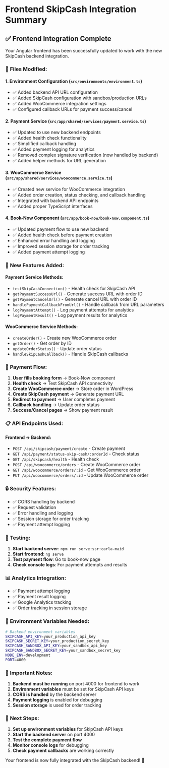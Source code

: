 # Frontend SkipCash Integration Summary

## ✅ **Frontend Integration Complete**

Your Angular frontend has been successfully updated to work with the new SkipCash backend integration.

### 🔧 **Files Modified:**

#### 1. **Environment Configuration** (`src/environments/environment.ts`)
- ✅ Added backend API URL configuration
- ✅ Added SkipCash configuration with sandbox/production URLs
- ✅ Added WooCommerce integration settings
- ✅ Configured callback URLs for payment success/cancel

#### 2. **Payment Service** (`src/app/shared/services/payment.service.ts`)
- ✅ Updated to use new backend endpoints
- ✅ Added health check functionality
- ✅ Simplified callback handling
- ✅ Added payment logging for analytics
- ✅ Removed complex signature verification (now handled by backend)
- ✅ Added helper methods for URL generation

#### 3. **WooCommerce Service** (`src/app/shared/services/woocommerce.service.ts`)
- ✅ Created new service for WooCommerce integration
- ✅ Added order creation, status checking, and callback handling
- ✅ Integrated with backend API endpoints
- ✅ Added proper TypeScript interfaces

#### 4. **Book-Now Component** (`src/app/book-now/book-now.component.ts`)
- ✅ Updated payment flow to use new backend
- ✅ Added health check before payment creation
- ✅ Enhanced error handling and logging
- ✅ Improved session storage for order tracking
- ✅ Added payment attempt logging

### 🚀 **New Features Added:**

#### **Payment Service Methods:**
- `testSkipCashConnection()` - Health check for SkipCash API
- `getPaymentSuccessUrl()` - Generate success URL with order ID
- `getPaymentCancelUrl()` - Generate cancel URL with order ID
- `handlePaymentCallbackFromUrl()` - Handle callback from URL parameters
- `logPaymentAttempt()` - Log payment attempts for analytics
- `logPaymentResult()` - Log payment results for analytics

#### **WooCommerce Service Methods:**
- `createOrder()` - Create new WooCommerce order
- `getOrder()` - Get order by ID
- `updateOrderStatus()` - Update order status
- `handleSkipCashCallback()` - Handle SkipCash callbacks

### 🔄 **Payment Flow:**

1. **User fills booking form** → Book-Now component
2. **Health check** → Test SkipCash API connectivity
3. **Create WooCommerce order** → Store order in WordPress
4. **Create SkipCash payment** → Generate payment URL
5. **Redirect to payment** → User completes payment
6. **Callback handling** → Update order status
7. **Success/Cancel pages** → Show payment result

### 📋 **API Endpoints Used:**

#### **Frontend → Backend:**
- `POST /api/skipcash/payment/create` - Create payment
- `GET /api/payment/status-skip-cash/:orderId` - Check status
- `GET /api/skipcash/health` - Health check
- `POST /api/woocommerce/orders` - Create WooCommerce order
- `GET /api/woocommerce/orders/:id` - Get WooCommerce order
- `PUT /api/woocommerce/orders/:id` - Update WooCommerce order

### 🔒 **Security Features:**

- ✅ CORS handling by backend
- ✅ Request validation
- ✅ Error handling and logging
- ✅ Session storage for order tracking
- ✅ Payment attempt logging

### 🧪 **Testing:**

1. **Start backend server**: `npm run serve:ssr:carla-maid`
2. **Start frontend**: `ng serve`
3. **Test payment flow**: Go to book-now page
4. **Check console logs**: For payment attempts and results

### 📊 **Analytics Integration:**

- ✅ Payment attempt logging
- ✅ Payment result logging
- ✅ Google Analytics tracking
- ✅ Order tracking in session storage

### 🔧 **Environment Variables Needed:**

```bash
# Backend environment variables
SKIPCASH_API_KEY=your_production_api_key
SKIPCASH_SECRET_KEY=your_production_secret_key
SKIPCASH_SANDBOX_API_KEY=your_sandbox_api_key
SKIPCASH_SANDBOX_SECRET_KEY=your_sandbox_secret_key
NODE_ENV=development
PORT=4000
```

### 🚨 **Important Notes:**

1. **Backend must be running** on port 4000 for frontend to work
2. **Environment variables** must be set for SkipCash API keys
3. **CORS is handled** by the backend server
4. **Payment logging** is enabled for debugging
5. **Session storage** is used for order tracking

### 🎯 **Next Steps:**

1. **Set up environment variables** for SkipCash API keys
2. **Start the backend server** on port 4000
3. **Test the complete payment flow**
4. **Monitor console logs** for debugging
5. **Check payment callbacks** are working correctly

Your frontend is now fully integrated with the SkipCash backend! 🎉 